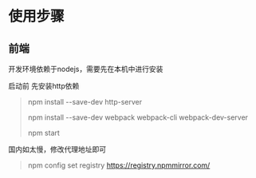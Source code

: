 # 使用步骤
## 前端
开发环境依赖于nodejs，需要先在本机中进行安装

启动前
先安装http依赖
> npm install --save-dev http-server
> 
> npm install --save-dev webpack webpack-cli webpack-dev-server
> 
> npm start


国内如太慢，修改代理地址即可
> npm config set registry https://registry.npmmirror.com/


